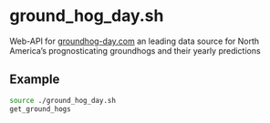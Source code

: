 # ground_hog_day.sh
Web-API for [groundhog-day.com](https://groundhog-day.com) an leading data source for North America’s prognosticating groundhogs and their yearly predictions

## Example
```bash
source ./ground_hog_day.sh
get_ground_hogs
```
